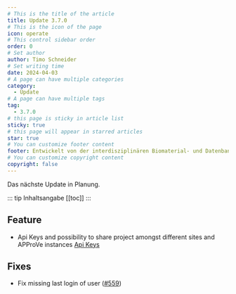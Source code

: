 ```yaml
---
# This is the title of the article
title: Update 3.7.0
# This is the icon of the page
icon: operate
# This control sidebar order
order: 0
# Set author
author: Timo Schneider
# Set writing time
date: 2024-04-03
# A page can have multiple categories
category:
  - Update
# A page can have multiple tags
tag:
  - 3.7.0
# this page is sticky in article list
sticky: true
# this page will appear in starred articles
star: true
# You can customize footer content
footer: Entwickelt von der interdisziplinären Biomaterial- und Datenbank Frankfurt (iBDF)
# You can customize copyright content
copyright: false
---
```


Das nächste Update in Planung.

<!-- more -->
::: tip Inhaltsangabe
[[toc]]
:::


## Feature
- Api Keys and possibility to share project amongst different sites and APProVe instances [Api Keys](../user/features/api-key.md)

## Fixes
- Fix missing last login of user ([#559](https://redmine.ibdf-frankfurt.de/issues/559))